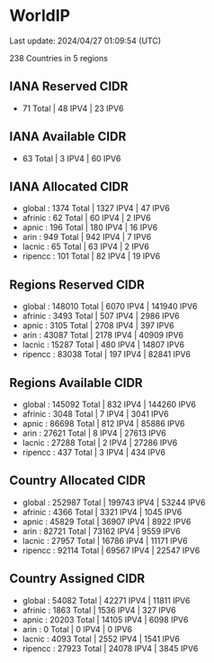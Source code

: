 # WorldIP

Last update: 2024/04/27 01:09:54 (UTC)

238 Countries in 5 regions

## IANA Reserved CIDR

- 71 Total | 48 IPV4 | 23 IPV6

## IANA Available CIDR

- 63 Total | 3 IPV4 | 60 IPV6

## IANA Allocated CIDR

- global : 1374 Total | 1327 IPV4 | 47 IPV6
- afrinic : 62 Total | 60 IPV4 | 2 IPV6
- apnic : 196 Total | 180 IPV4 | 16 IPV6
- arin : 949 Total | 942 IPV4 | 7 IPV6
- lacnic : 65 Total | 63 IPV4 | 2 IPV6
- ripencc : 101 Total | 82 IPV4 | 19 IPV6

## Regions Reserved CIDR

- global : 148010 Total | 6070 IPV4 | 141940 IPV6
- afrinic : 3493 Total | 507 IPV4 | 2986 IPV6
- apnic : 3105 Total | 2708 IPV4 | 397 IPV6
- arin : 43087 Total | 2178 IPV4 | 40909 IPV6
- lacnic : 15287 Total | 480 IPV4 | 14807 IPV6
- ripencc : 83038 Total | 197 IPV4 | 82841 IPV6

## Regions Available CIDR

- global : 145092 Total | 832 IPV4 | 144260 IPV6
- afrinic : 3048 Total | 7 IPV4 | 3041 IPV6
- apnic : 86698 Total | 812 IPV4 | 85886 IPV6
- arin : 27621 Total | 8 IPV4 | 27613 IPV6
- lacnic : 27288 Total | 2 IPV4 | 27286 IPV6
- ripencc : 437 Total | 3 IPV4 | 434 IPV6

## Country Allocated CIDR

- global : 252987 Total | 199743 IPV4 | 53244 IPV6
- afrinic : 4366 Total | 3321 IPV4 | 1045 IPV6
- apnic : 45829 Total | 36907 IPV4 | 8922 IPV6
- arin : 82721 Total | 73162 IPV4 | 9559 IPV6
- lacnic : 27957 Total | 16786 IPV4 | 11171 IPV6
- ripencc : 92114 Total | 69567 IPV4 | 22547 IPV6

## Country Assigned CIDR

- global : 54082 Total | 42271 IPV4 | 11811 IPV6
- afrinic : 1863 Total | 1536 IPV4 | 327 IPV6
- apnic : 20203 Total | 14105 IPV4 | 6098 IPV6
- arin : 0 Total | 0 IPV4 | 0 IPV6
- lacnic : 4093 Total | 2552 IPV4 | 1541 IPV6
- ripencc : 27923 Total | 24078 IPV4 | 3845 IPV6
